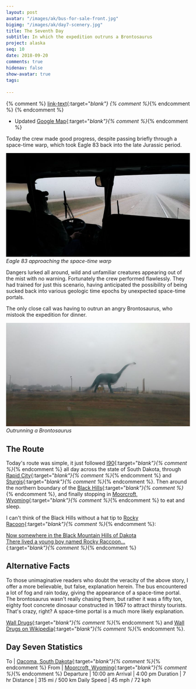 ```yaml
---
layout: post
avatar: "/images/ak/bus-for-sale-front.jpg"
bigimg: "/images/ak/day7-scenery.jpg"
title: The Seventh Day
subtitle: In which the expedition outruns a Brontosaurus
project: alaska
seq: 10
date: 2018-09-20
comments: true
hidenav: false
show-avatar: true
tags:

---
```


{% comment %}
[link-text](link-url){:target="_blank"}
{% comment %}_{% endcomment %}
{% endcomment %}


* Updated [Google Map](https://drive.google.com/open?id=1QToP1iDFNB0dEk8pjlkAVyIr8ThzeEdh&usp=sharing){:target="_blank"}{% comment %}_{% endcomment %} 

Today the crew made good progress, despite passing briefly through a space-time
warp, which took Eagle 83 back into the late Jurassic period.  

![day7-into-the-mist](/images/ak/day7-into-the-mist.jpg)
*Eagle 83 approaching the space-time warp*

Dangers lurked all around, wild and unfamiliar creatures appearing
out of the mist with no warning.  Fortunately the crew performed flawlessly.
They had trained for just this scenario, having anticipated the possibility
of being sucked back into various geologic time epochs by unexpected
space-time portals.

The only close call was having to outrun an angry Brontosaurus, who mistook the
expedition for dinner.

![day7-dinos](/images/ak/day7-dinos.jpg)
*Outrunning a Brontosaurus*

## The Route

Today's route was simple, it just followed 
[I90](https://en.wikipedia.org/wiki/Interstate_90){:target="_blank"}{% comment %}_{% endcomment %}
all day across the state of South Dakota, through 
[Rapid City](https://en.wikipedia.org/wiki/Rapid_City,_South_Dakota){:target="_blank"}{% comment %}_{% endcomment %}
and 
[Sturgis](https://en.wikipedia.org/wiki/Sturgis,_South_Dakota){:target="_blank"}{% comment %}_{% endcomment %}.
Then around the northern boundary of the
[Black Hills](https://en.wikipedia.org/wiki/Black_Hills){:target="_blank"}{% comment %}_{% endcomment %},
and finally stopping in 
[Moorcroft, Wyoming](https://en.wikipedia.org/wiki/Moorcroft,_Wyoming){:target="_blank"}{% comment %}_{% endcomment %}
to eat and sleep.

I can't think of the Black Hills without a hat tip to 
[Rocky Racoon](https://en.wikipedia.org/wiki/Rocky_Raccoon){:target="_blank"}{% comment %}_{% endcomment %}:

[
Now somewhere in the Black Mountain Hills of Dakota  
There lived a young boy named Rocky Raccoon...  
](https://youtu.be/sDcDCZGcZj8){:target="_blank"}{% comment %}_{% endcomment %}


## Alternative Facts

To those unimaginative readers who doubt the veracity of the above story,
I offer a more believable, but false, explanation herein.  The bus encountered 
a lot of fog and rain today, giving the appearance of a space-time portal.
The brontosaurus wasn't really chasing them, but rather it was a fifty ton, 
eighty foot concrete dinosaur constructed in 1967 to attract thirsty tourists.
That's crazy, right?  A space-time portal is a much more likely explanation.

[Wall Drugs](http://www.walldrug.com/about-us){:target="_blank"}{% comment %}_{% endcomment %}
and 
[Wall Drugs on Wikipedia](https://en.wikipedia.org/wiki/Wall_Drug){:target="_blank"}{% comment %}_{% endcomment %}.


## Day Seven Statistics

To | [Oacoma, South Dakota](https://en.wikipedia.org/wiki/Oacoma,_South_Dakota){:target="_blank"}{% comment %}_{% endcomment %}
From | [Moorcroft, Wyoming](https://en.wikipedia.org/wiki/Moorcroft,_Wyoming){:target="_blank"}{% comment %}_{% endcomment %}
Departure | 10:00 am 
Arrival | 4:00 pm 
Duration | 7 hr
Distance | 315 mi / 500 km
Daily Speed | 45 mph / 72 kph



